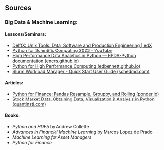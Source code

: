 ## Sources

### Big Data & Machine Learning:

#### Lessons/Seminars:
- [DelftX: Unix Tools: Data, Software and Production Engineering | edX](https://www.edx.org/course/unix-tools-data-software-and-production-engineering)
- [Python for Scientific Computing 2023 - YouTube](https://www.youtube.com/)
- [High Performance Data Analytics in Python — HPDA-Python documentation (enccs.github.io)](https://enccs.github.io/hpda-python/)
- [Python for High Performance Computing (edbennett.github.io)](https://edbennett.github.io/)
- [Slurm Workload Manager - Quick Start User Guide (schedmd.com)](https://slurm.schedmd.com/quickstart.html)

#### Articles:
- [Python for Finance: Pandas Resample, Groupby, and Rolling (ponder.io)](https://ponder.io/)
- [Stock Market Data: Obtaining Data, Visualization & Analysis in Python (quantinsti.com)](https://www.quantinsti.com/)

#### Books:
- *Python and HDF5* by Andrew Collette
- *Advances in Financial Machine Learning* by Marcos Lopez de Prado
- *Machine Learning for Asset Managers*
- *Python for Finance*
